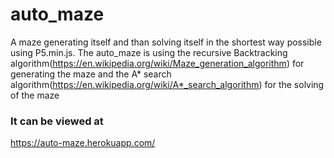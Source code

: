 # auto_maze

A maze generating itself and than solving itself in the shortest way possible using P5.min.js.
The auto_maze is using the recursive Backtracking algorithm(https://en.wikipedia.org/wiki/Maze_generation_algorithm) for generating the maze and the A* search algorithm(https://en.wikipedia.org/wiki/A*_search_algorithm) for the solving of the maze

### It can be viewed at

https://auto-maze.herokuapp.com/
